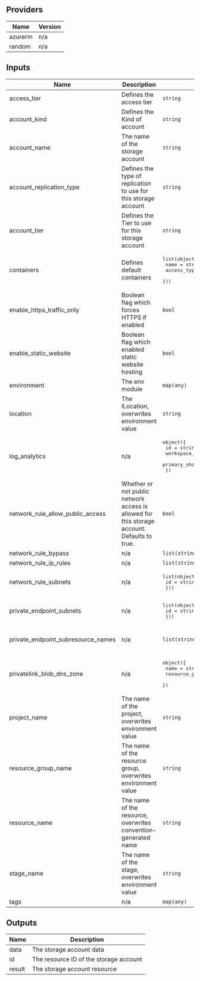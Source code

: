## Providers

| Name | Version |
|------|---------|
| azurerm | n/a |
| random | n/a |

## Inputs

| Name | Description | Type | Default | Required |
|------|-------------|------|---------|:--------:|
| access\_tier | Defines the access tier | `string` | `"Hot"` | no |
| account\_kind | Defines the Kind of account | `string` | `"StorageV2"` | no |
| account\_name | The name of the storage account | `string` | `""` | no |
| account\_replication\_type | Defines the type of replication to use for this storage account | `string` | `"LRS"` | no |
| account\_tier | Defines the Tier to use for this storage account | `string` | `"Standard"` | no |
| containers | Defines default containers | <pre>list(object({<br>    name        = string<br>    access_type = string<br>  }))</pre> | `[]` | no |
| enable\_https\_traffic\_only | Boolean flag which forces HTTPS if enabled | `bool` | `true` | no |
| enable\_static\_website | Boolean flag which enabled static website hosting | `bool` | `false` | no |
| environment | The env module | `map(any)` | `{}` | no |
| location | The lLocation, overwrites environment value | `string` | `"*"` | no |
| log\_analytics | n/a | <pre>object({<br>    id                 = string,<br>    workspace_id       = string,<br>    primary_shared_key = string<br>  })</pre> | `null` | no |
| network\_rule\_allow\_public\_access | Whether or not public network access is allowed for this storage account. Defaults to true. | `bool` | `true` | no |
| network\_rule\_bypass | n/a | `list(string)` | `[]` | no |
| network\_rule\_ip\_rules | n/a | `list(string)` | `[]` | no |
| network\_rule\_subnets | n/a | <pre>list(object({<br>    id = string<br>  }))</pre> | `[]` | no |
| private\_endpoint\_subnets | n/a | <pre>list(object({<br>    id = string<br>  }))</pre> | `[]` | no |
| private\_endpoint\_subresource\_names | n/a | `list(string)` | <pre>[<br>  "blob"<br>]</pre> | no |
| privatelink\_blob\_dns\_zone | n/a | <pre>object({<br>    name                = string<br>    resource_group_name = string<br>  })</pre> | `null` | no |
| project\_name | The name of the project, overwrites environment value | `string` | `"*"` | no |
| resource\_group\_name | The name of the resource group, overwrites environment value | `string` | `"*"` | no |
| resource\_name | The name of the resource, overwrites convention-generated name | `string` | `""` | no |
| stage\_name | The name of the stage, overwrites environment value | `string` | `"*"` | no |
| tags | n/a | `map(any)` | `{}` | no |

## Outputs

| Name | Description |
|------|-------------|
| data | The storage account data |
| id | The resource ID of the storage account |
| result | The storage account resource |

